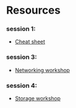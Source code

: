 # Resources

### session 1:
- [Cheat sheet](https://tutorialsdojo.com/aws-cheat-sheets/)

### session 3:
- [Networking workshop](https://networking.workshop.aws/beginner.html)

### session 4:
- [Storage workshop](https://storage-on-aws.workshop.aws/)
